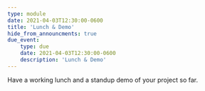 ```yaml
---
type: module
date: 2021-04-03T12:30:00-0600
title: 'Lunch & Demo'
hide_from_announcments: true
due_event:
    type: due
    date: 2021-04-03T12:30:00-0600
    description: 'Lunch & Demo'
---
```

Have a working lunch and a standup demo of your project so far.